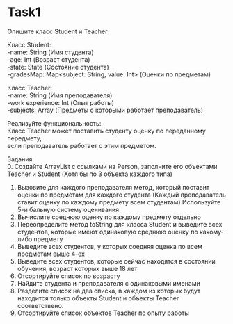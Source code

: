 # Task1
Опишите класс Student и Teacher

Класс Student:  
-name: String (Имя студента)  
-age: Int (Возраст студента)  
-state: State (Состояние студента)  
-gradesMap: Map<subject: String, value: Int> (Оценки по предметам)  
 
Класс Teacher:  
-name: String (Имя преподавателя)  
-work experience: Int (Опыт работы)  
-subjects: Array<String> (Предметы с которыми работает преподаватель)  
 
Реализуйте функциональность:  
Класс Teacher может поставить студенту оценку по переданному передмету,  
если преподаватель работает с этим предметом.  

Задания:  
 0. Создайте ArrayList с ссылками на Person, заполните его объектами Teacher и Student
 (Хотя бы по 3 объекта каждого типа)
 1. Вызовите для каждого преподавателя метод, который поставит оценки по предметам для каждого студента
 (Каждый преподаватель ставит оценку по каждому предмету всем студентам)
 Используйте 5-и бальную систему оценивания
 2. Вычислите среднюю оценку по каждому предмету отдельно
 3. Переопределите метод toString для класса Student и выведите всех
 студентов, которые имеют одинаковую среднюю оценку по какому-либо предмету
 4. Выведите всех студентов, у которых соедняя оценка по всем предметам выше 4-ех
 5. Выведите всех студентов, которые сейчас находятся в состоянии обучения, возраст которых выше 18 лет
 6. Отсортируйте список по возрасту
 7. Найдите студента и преподавателя с одинаковыми именами
 8. Разделите список на два списка, в каждом из которых будут находится только объекты Student и
 объекты Teacher соответствено.
 9. Отсортируйте список объектов Teacher по опыту работы
